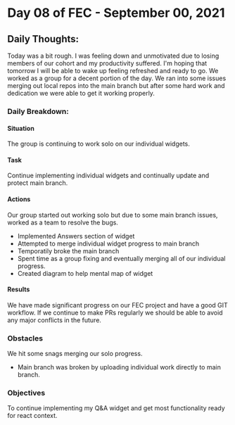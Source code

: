 # Day 08 of FEC - September 00, 2021

## Daily Thoughts:

Today was a bit rough. I was feeling down and unmotivated due to losing members of our cohort and my productivity suffered. I'm hoping that tomorrow I will be able to wake up feeling refreshed and ready to go. We worked as a group for a decent portion of the day. We ran into some issues merging out local repos into the main branch but after some hard work and dedication we were able to get it working properly.

### Daily Breakdown:

#### Situation

The group is continuing to work solo on our individual widgets.

#### Task

Continue implementing individual widgets and continually update and protect main branch.

#### Actions

Our group started out working solo but due to some main branch issues, worked as a team to resolve the bugs.

- Implemented Answers section of widget
- Attempted to merge individual widget progress to main branch
- Temporatily broke the main branch
- Spent time as a group fixing and eventually merging all of our individual progress.
- Created diagram to help mental map of widget

#### Results

We have made significant progress on our FEC project and have a good GIT workflow. If we continue to make PRs regularly we should be able to avoid any major conflicts in the future.

### Obstacles

We hit some snags merging our solo progress.

- Main branch was broken by uploading individual work directly to main branch.

### Objectives

To continue implementing my Q&A widget and get most functionality ready for react context.